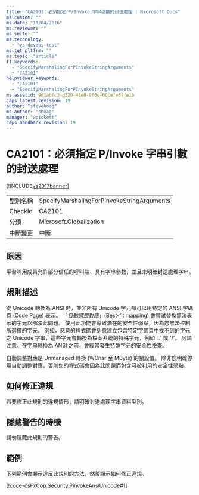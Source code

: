 ```yaml
---
title: "CA2101：必須指定 P/Invoke 字串引數的封送處理 | Microsoft Docs"
ms.custom: ""
ms.date: "11/04/2016"
ms.reviewer: ""
ms.suite: ""
ms.technology: 
  - "vs-devops-test"
ms.tgt_pltfrm: ""
ms.topic: "article"
f1_keywords: 
  - "SpecifyMarshalingForPInvokeStringArguments"
  - "CA2101"
helpviewer_keywords: 
  - "CA2101"
  - "SpecifyMarshalingForPInvokeStringArguments"
ms.assetid: 9d1abfc3-d320-41e0-9f6e-60cefe6ffe1b
caps.latest.revision: 19
author: "stevehoag"
ms.author: "shoag"
manager: "wpickett"
caps.handback.revision: 19
---
```

# CA2101：必須指定 P/Invoke 字串引數的封送處理
[!INCLUDE[vs2017banner](../code-quality/includes/vs2017banner.md)]

|||  
|-|-|  
|型別名稱|SpecifyMarshalingForPInvokeStringArguments|  
|CheckId|CA2101|  
|分類|Microsoft.Globalization|  
|中斷變更|中斷|  
  
## 原因  
 平台叫用成員允許部分信任的呼叫端、具有字串參數，並且未明確封送處理字串。  
  
## 規則描述  
 從 Unicode 轉換為 ANSI 時，並非所有 Unicode 字元都可以用特定的 ANSI 字碼頁 \(Code Page\) 表示。  「*自動調整對應*」\(Best\-fit mapping\) 會嘗試替換無法表示的字元以解決此問題。  使用此功能會導致潛在的安全性弱點，因為您無法控制所選擇的字元。  例如，惡意的程式碼會刻意建立包含特定字碼頁中找不到的字元之 Unicode 字串，這些字元會轉換為檔案系統的特殊字元，例如 '..' 或 '\/'。  另請注意，在字串轉換為 ANSI 之前，會經常發生特殊字元的安全性檢查。  
  
 自動調整對應是 Unmanaged 轉換 \(WChar 至 MByte\) 的預設值。  除非您明確停用自動調整對應，否則您的程式碼會因為此問題而包含可被利用的安全性弱點。  
  
## 如何修正違規  
 若要修正此規則的違規情形，請明確封送處理字串資料型別。  
  
## 隱藏警告的時機  
 請勿隱藏此規則的警告。  
  
## 範例  
 下列範例會顯示違反此規則的方法，然後顯示如何修正違規。  
  
 [!code-cs[FxCop.Security.PinvokeAnsiUnicode#1](../code-quality/codesnippet/CSharp/ca2101-specify-marshaling-for-p-invoke-string-arguments_1.cs)]